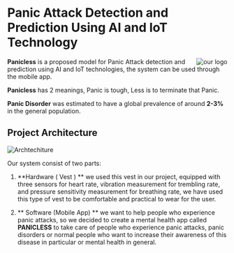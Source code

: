 # Panic Attack Detection and Prediction Using AI and IoT Technology

<img src="https://github.com/PanicLess-2023/.github/assets/77099631/c2c952ab-ccd9-46d5-86fb-822354e47b96" alt="our logo" align="right"/>



**Panicless** is a proposed model for Panic Attack detection and prediction using AI and IoT technologies, the system can be used through the mobile app.

**Panicless** has 2 meanings, Panic is tough, Less is to terminate that Panic.

**Panic Disorder** was estimated to have a global prevalence of around **2-3%** in the general population.

## Project Architecture
![Archtechiture](https://github.com/PanicLess-2023/.github/assets/77099631/1c9526e1-d2e6-464b-90fd-4e6f093172f1)

Our system consist of two parts:

1. **Hardware ( Vest ) **
we used this vest in our project, equipped with three sensors for heart rate, vibration
measurement for trembling rate, and pressure sensitivity measurement for breathing rate, we have used this type of vest to be comfortable and practical to wear for the user.

2. ** Software (Mobile App) **
we want to help people who experience panic attacks, so we decided to create a mental health app called **PANICLESS** to take care of people who experience panic attacks, panic disorders or normal people who want to increase their awareness of this disease in particular or mental health in general.





